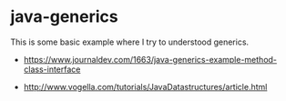 # java-generics
This is some basic example where I try to understood generics.

- https://www.journaldev.com/1663/java-generics-example-method-class-interface

- http://www.vogella.com/tutorials/JavaDatastructures/article.html
